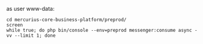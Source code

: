 as user www-data:

    cd mercurius-core-business-platform/preprod/
    screen
    while true; do php bin/console --env=preprod messenger:consume async -vv --limit 1; done
